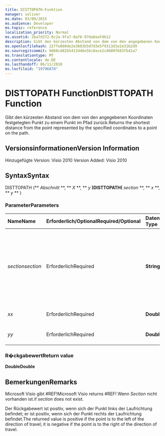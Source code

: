 ```yaml
---
title: DISTTOPATH-Funktion
manager: soliver
ms.date: 03/09/2015
ms.audience: Developer
ms.topic: reference
localization_priority: Normal
ms.assetid: 2ba7d372-0c2a-9fa7-0af6-97da0aafdb12
description: Gibt den kürzesten Abstand von dem von den angegebenen Koordinaten festgelegten Punkt zu einem Punkt im Pfad zurück.
ms.openlocfilehash: 227fe860de2e3683b5d7d3e5f9313d1e2e31b2d9
ms.sourcegitcommit: 9d60cd82b5413446e5bc8ace2cd689f683fb41a7
ms.translationtype: MT
ms.contentlocale: de-DE
ms.lasthandoff: 06/11/2018
ms.locfileid: "19796878"
---
```

# <a name="disttopath-function"></a><span data-ttu-id="546e4-103">DISTTOPATH Function</span><span class="sxs-lookup"><span data-stu-id="546e4-103">DISTTOPATH Function</span></span>

<span data-ttu-id="546e4-104">Gibt den kürzesten Abstand von dem von den angegebenen Koordinaten festgelegten Punkt zu einem Punkt im Pfad zurück.</span><span class="sxs-lookup"><span data-stu-id="546e4-104">Returns the shortest distance from the point represented by the specified coordinates to a point on the path.</span></span>
  
## <a name="version-information"></a><span data-ttu-id="546e4-105">Versionsinformationen</span><span class="sxs-lookup"><span data-stu-id="546e4-105">Version Information</span></span>

<span data-ttu-id="546e4-106">Hinzugefügte Version: Visio 2010
</span><span class="sxs-lookup"><span data-stu-id="546e4-106">Version Added: Visio 2010</span></span> 
  
## <a name="syntax"></a><span data-ttu-id="546e4-107">Syntax</span><span class="sxs-lookup"><span data-stu-id="546e4-107">Syntax</span></span>

<span data-ttu-id="546e4-108">DISTTOPATH (** *Abschnitt* **, ** *X* **, ** *y* **)</span><span class="sxs-lookup"><span data-stu-id="546e4-108">DISTTOPATH(** *section* **, ** *x* **, ** *y* ** )</span></span> 
  
### <a name="parameters"></a><span data-ttu-id="546e4-109">Parameter</span><span class="sxs-lookup"><span data-stu-id="546e4-109">Parameters</span></span>

|<span data-ttu-id="546e4-110">**Name**</span><span class="sxs-lookup"><span data-stu-id="546e4-110">**Name**</span></span>|<span data-ttu-id="546e4-111">**Erforderlich/Optional**</span><span class="sxs-lookup"><span data-stu-id="546e4-111">**Required/Optional**</span></span>|<span data-ttu-id="546e4-112">**Datentyp**</span><span class="sxs-lookup"><span data-stu-id="546e4-112">**Data Type**</span></span>|<span data-ttu-id="546e4-113">**Beschreibung**</span><span class="sxs-lookup"><span data-stu-id="546e4-113">**Description**</span></span>|
|:-----|:-----|:-----|:-----|
| <span data-ttu-id="546e4-114">_section_</span><span class="sxs-lookup"><span data-stu-id="546e4-114">_section_</span></span> <br/> |<span data-ttu-id="546e4-115">Erforderlich</span><span class="sxs-lookup"><span data-stu-id="546e4-115">Required</span></span>  <br/> |<span data-ttu-id="546e4-116">**String**</span><span class="sxs-lookup"><span data-stu-id="546e4-116">**String**</span></span> <br/> |<span data-ttu-id="546e4-117">Der Abschnitt "Geometrie", der den Pfad darstellt, angegeben mit einer Referenz auf dessen Zelle "Path" (z. B. Geometrie1.Path).</span><span class="sxs-lookup"><span data-stu-id="546e4-117">The Geometry section that represents the path, specified by a reference to its Path cell (for example, Geometry1.Path).</span></span>  <br/> |
| <span data-ttu-id="546e4-118">_x_</span><span class="sxs-lookup"><span data-stu-id="546e4-118">_x_</span></span> <br/> |<span data-ttu-id="546e4-119">Erforderlich</span><span class="sxs-lookup"><span data-stu-id="546e4-119">Required</span></span>  <br/> |<span data-ttu-id="546e4-120">**Double**</span><span class="sxs-lookup"><span data-stu-id="546e4-120">**Double**</span></span> <br/> |<span data-ttu-id="546e4-121">Die _X_-Koordinate des Punkts.</span><span class="sxs-lookup"><span data-stu-id="546e4-121">The  _x_-coordinate of the point.</span></span>  <br/> |
| <span data-ttu-id="546e4-122">_y_</span><span class="sxs-lookup"><span data-stu-id="546e4-122">_y_</span></span> <br/> |<span data-ttu-id="546e4-123">Erforderlich</span><span class="sxs-lookup"><span data-stu-id="546e4-123">Required</span></span>  <br/> |<span data-ttu-id="546e4-124">**Double**</span><span class="sxs-lookup"><span data-stu-id="546e4-124">**Double**</span></span> <br/> |<span data-ttu-id="546e4-125">Die _y_-Koordinate des Punkts.</span><span class="sxs-lookup"><span data-stu-id="546e4-125">The  _y_-coordinate of the point.</span></span>  <br/> |
   
### <a name="return-value"></a><span data-ttu-id="546e4-126">R�ckgabewert</span><span class="sxs-lookup"><span data-stu-id="546e4-126">Return value</span></span>

 <span data-ttu-id="546e4-127">**Double**</span><span class="sxs-lookup"><span data-stu-id="546e4-127">**Double**</span></span>
  
## <a name="remarks"></a><span data-ttu-id="546e4-128">Bemerkungen</span><span class="sxs-lookup"><span data-stu-id="546e4-128">Remarks</span></span>

<span data-ttu-id="546e4-129">Microsoft Visio gibt #REF!</span><span class="sxs-lookup"><span data-stu-id="546e4-129">Microsoft Visio returns #REF!</span></span> <span data-ttu-id="546e4-130">Wenn _Section_ nicht vorhanden ist.</span><span class="sxs-lookup"><span data-stu-id="546e4-130">if  _section_ does not exist.</span></span> 
  
<span data-ttu-id="546e4-131">Der Rückgabewert ist positiv, wenn sich der Punkt links der Laufrichtung befindet; er ist positiv, wenn sich der Punkt rechts der Laufrichtung befindet.</span><span class="sxs-lookup"><span data-stu-id="546e4-131">The returned value is positive if the point is to the left of the direction of travel; it is negative if the point is to the right of the direction of travel.</span></span>
  

